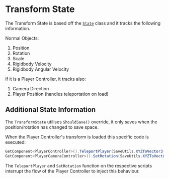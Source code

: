 # Transform State

The Transform State is based off the [`State`](State.md) class and it tracks the following information.

Normal Objects:

1. Position
2. Rotation
3. Scale
4. Rigidbody Velocity
5. Rigidbody Angular Velocity

If it is a Player Controller, it tracks also:

1. Camera Direction
2. Player Position (handles teleportation on load)

## Additional State Information

The `TransformState` utilises `ShouldSave()` override, it only saves when the position/rotation has changed to save space.

When the Player Controller's transform is loaded this specific code is executed:

```C#
GetComponent<PlayerController>().TeleportPlayer(SaveUtils.XYZToVector3(savedState.positionState));
GetComponent<PlayerCameraController>().SetRotation(SaveUtils.XYZToVector3(savedState.rotationState));
```

The `TeleportPlayer` and `SetRotation` function on the respective scripts interrupt the flow of the Player Controller to inject this behaviour.

